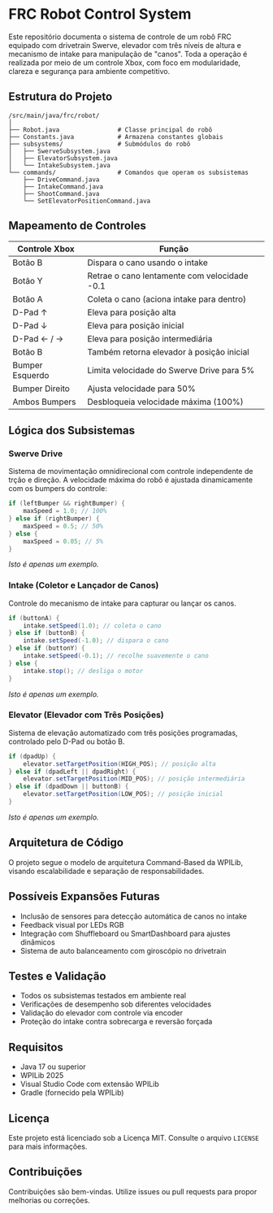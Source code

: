 # FRC Robot Control System

Este repositório documenta o sistema de controle de um robô FRC equipado com drivetrain Swerve, elevador com três níveis de altura e mecanismo de intake para manipulação de "canos". Toda a operação é realizada por meio de um controle Xbox, com foco em modularidade, clareza e segurança para ambiente competitivo.

## Estrutura do Projeto

```
/src/main/java/frc/robot/
│
├── Robot.java                # Classe principal do robô
├── Constants.java            # Armazena constantes globais
├── subsystems/               # Submódulos do robô
│   ├── SwerveSubsystem.java
│   ├── ElevatorSubsystem.java
│   └── IntakeSubsystem.java
└── commands/                 # Comandos que operam os subsistemas
    ├── DriveCommand.java
    ├── IntakeCommand.java
    ├── ShootCommand.java
    └── SetElevatorPositionCommand.java
```

## Mapeamento de Controles

| Controle Xbox        | Função                                               |
|----------------------|------------------------------------------------------|
| Botão B              | Dispara o cano usando o intake                       |
| Botão Y              | Retrae o cano lentamente com velocidade -0.1         |
| Botão A              | Coleta o cano (aciona intake para dentro)           |
| D-Pad ↑              | Eleva para posição alta                              |
| D-Pad ↓              | Eleva para posição inicial                           |
| D-Pad ← / →          | Eleva para posição intermediária                     |
| Botão B              | Também retorna elevador à posição inicial            |
| Bumper Esquerdo      | Limita velocidade do Swerve Drive para 5%            |
| Bumper Direito       | Ajusta velocidade para 50%                           |
| Ambos Bumpers        | Desbloqueia velocidade máxima (100%)                |

## Lógica dos Subsistemas

### Swerve Drive

Sistema de movimentação omnidirecional com controle independente de trção e direção. A velocidade máxima do robô é ajustada dinamicamente com os bumpers do controle:

```java
if (leftBumper && rightBumper) {
    maxSpeed = 1.0; // 100%
} else if (rightBumper) {
    maxSpeed = 0.5; // 50%
} else {
    maxSpeed = 0.05; // 5%
}
```

*Isto é apenas um exemplo.*

### Intake (Coletor e Lançador de Canos)

Controle do mecanismo de intake para capturar ou lançar os canos.

```java
if (buttonA) {
    intake.setSpeed(1.0); // coleta o cano
} else if (buttonB) {
    intake.setSpeed(-1.0); // dispara o cano
} else if (buttonY) {
    intake.setSpeed(-0.1); // recolhe suavemente o cano
} else {
    intake.stop(); // desliga o motor
}
```

*Isto é apenas um exemplo.*

### Elevator (Elevador com Três Posições)

Sistema de elevação automatizado com três posições programadas, controlado pelo D-Pad ou botão B.

```java
if (dpadUp) {
    elevator.setTargetPosition(HIGH_POS); // posição alta
} else if (dpadLeft || dpadRight) {
    elevator.setTargetPosition(MID_POS); // posição intermediária
} else if (dpadDown || buttonB) {
    elevator.setTargetPosition(LOW_POS); // posição inicial
}
```

*Isto é apenas um exemplo.*

## Arquitetura de Código

O projeto segue o modelo de arquitetura Command-Based da WPILib, visando escalabilidade e separação de responsabilidades.

## Possíveis Expansões Futuras

- Inclusão de sensores para detecção automática de canos no intake
- Feedback visual por LEDs RGB
- Integração com Shuffleboard ou SmartDashboard para ajustes dinâmicos
- Sistema de auto balanceamento com giroscópio no drivetrain

## Testes e Validação

- Todos os subsistemas testados em ambiente real
- Verificações de desempenho sob diferentes velocidades
- Validação do elevador com controle via encoder
- Proteção do intake contra sobrecarga e reversão forçada

## Requisitos

- Java 17 ou superior
- WPILib 2025
- Visual Studio Code com extensão WPILib
- Gradle (fornecido pela WPILib)

## Licença

Este projeto está licenciado sob a Licença MIT. Consulte o arquivo `LICENSE` para mais informações.

## Contribuições

Contribuições são bem-vindas. Utilize issues ou pull requests para propor melhorias ou correções.
